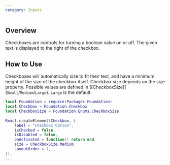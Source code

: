 ```yaml
---
category: Inputs
---
```


## Overview

Checkboxes are controls for turning a boolean value on or off. The given text is displayed to the right of the checkbox.

## How to Use

Checkboxes will automatically size to fit their text, and have a minimum height of the size of the checkbox itself.
Checkbox size depends on the size property. Possible values are defined in [[CheckboxSize]] (`Small`/`Medium`/`Large`).
`Large` is the default. 

```lua
local Foundation = require(Packages.Foundation)
local Checkbox = Foundation.Checkbox
local CheckboxSize = Foundation.Enums.CheckboxSize
...
React.createElement(Checkbox, {
	label = "Checkbox Option",
	isChecked = false,
	isDisabled = false,
	onActivated = function() return end,
	size = CheckboxSize.Medium
	LayoutOrder = 1,
}),
...
